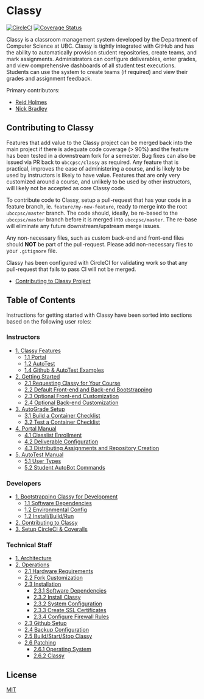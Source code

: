 # Classy

[![CircleCI](https://circleci.com/gh/ubccpsc/classy.svg?style=svg)](https://circleci.com/gh/ubccpsc/classy)
[![Coverage Status](https://coveralls.io/repos/github/ubccpsc/classy/badge.svg?branch=master&service=github)](https://coveralls.io/github/ubccpsc/classy?branch=master)

Classy is a classroom management system developed by the Department of Computer Science at UBC. Classy is tightly integrated with GitHub and has the ability to automatically provision student repositories, create teams, and mark assignments. Administrators can configure deliverables, enter grades, and view comprehensive dashboards of all student test executions. Students can use the system to create teams (if required) and view their grades and assignment feedback.

Primary contributors:

* [Reid Holmes](https://www.cs.ubc.ca/~rtholmes/)
* [Nick Bradley](https://nickbradley.github.io/)

## Contributing to Classy

Features that add value to the Classy project can be merged back into the main project if there is adequate code coverage (> 90%) and the feature has been tested in a downstream fork for a semester. Bug fixes can also be issued via PR back to `ubccpsc/classy` as required. Any feature that is practical, improves the ease of administering a course, and is likely to be used by instructors is likely to have value. Features that are only very customized around a course, and unlikely to be used by other instructors, will likely not be accepted as core Classy code.

To contribute code to Classy, setup a pull-request that has your code in a feature branch, ie. `feature/my-new-feature`, ready to merge into the root `ubccpsc/master` branch. The code should, ideally, be re-based to the `ubccpsc/master` branch before it is merged into `ubccpsc/master`. The re-base will eliminate any future downstream/upstream merge issues.

Any non-necessary files, such as custom back-end and front-end files should **NOT** be part of the pull-request. Please add non-necessary files to your `.gitignore` file.

Classy has been configured with CircleCI for validating work so that any pull-request that fails to pass CI will not be merged.

<!-- TOC depthfrom:2 -->

- [Contributing to Classy Project](/docs/developer/contributing.md)

<!-- /TOC -->

## Table of Contents

Instructions for getting started with Classy have been sorted into sections based on the following user roles:

### Instructors

<!-- TOC depthfrom:2 -->

- [1. Classy Features](/docs/instructor/features.md#overview)
    - [1.1 Portal](/docs/instructor/features.md#portal)
    - [1.2 AutoTest](/docs/instructor/features.md#autotest)
    - [1.4 Github & AutoTest Examples](/docs/instructor/features.md#github-and-autotest-examples)
- [2. Getting Started](/docs/instructor/gettingstarted.md#overview)
    - [2.1 Requesting Classy for Your Course](/docs/instructor/gettingstarted.md#requesting-classy-for-your-course)
    - [2.2 Default Front-end and Back-end Bootstrapping](/docs/instructor/gettingstarted.md#quick-front-end-and-back-end-bootstrapping)
    - [2.3 Optional Front-end Customization](/docs/instructor/gettingstarted.md#front-end-setup)
    - [2.4 Optional Back-end Customization](/docs/instructor/gettingstarted.md#back-end-setup)
- [3. AutoGrade Setup](/docs/instructor/autograde.md#overview)
    - [3.1 Build a Container Checklist](/docs/instructor/autograde.md#build-a-container-checklist)
    - [3.2 Test a Container Checklist](/docs/instructor/autograde.md#test-a-container-checklist)
- [4. Portal Manual](/docs/instructor/portal.md#overview)
    - [4.1 Classlist Enrollment](/docs/instructor/portal.md#classlist-enrollment)
    - [4.2 Deliverable Configuration](/docs/instructors/portal.md#deliverable-configuration)
    - [4.3 Distributing Assignments and Repository Creation](/docs/instructor/portal.md#distributing-assignments-and-repository-creation)
- [5. AutoTest Manual](/docs/instructor/autotest.md#overview)
    - [5.1 User Types](/docs/instructor/autotest.md#user-types)
    - [5.2 Student AutoBot Commands](/docs/instructor/autotest.md#student-autobot-commands)
  
<!-- /TOC -->

### Developers

<!-- TOC depthfrom:2 -->

- [1. Bootstrapping Classy for Development](/docs/developer/bootstrap.md)
  - [1.1 Software Dependencies](/docs/developer/bootstrap.md#software-dependencies)
  - [1.2 Environmental Config](/docs/developer/bootstrap.md#environmental-config)
  - [1.2 Install/Build/Run](/docs/developer/bootstrap.md#install-build-run)
- [2. Contributing to Classy](#contributing-to-classy)
- [3. Setup CircleCI & Coveralls](/docs/developer/continuousintegration.md)

<!-- /TOC -->

### Technical Staff

<!-- TOC depthfrom:2 -->

- [1. Architecture](/docs/tech-staff/architecture.md)
- [2. Operations](/docs/tech-staff/operations.md)
    - [2.1 Hardware Requirements](/docs/tech-staff/hardware.md)
    - [2.2 Fork Customization](/docs/tech-staff/forkcustomization.md)
    - [2.3 Installation](/docs/tech-staff/install.md)
        - [2.3.1 Software Dependencies](/docs/tech-staff/install.md#software-dependencies)
        - [2.3.2 Install Classy](/docs/tech-staff/install.md#install-classy)
        - [2.3.2 System Configuration](/docs/tech-staff/install.md#create-user-group)
        - [2.3.3 Create SSL Certificates](/docs/tech-staff/install.md#create-ssl-certificates)
        - [2.3.4 Configure Firewall Rules](/docs/tech-staff/install.md#create-firewall-rules)
    - [2.3 Github Setup](/docs/tech-staff/githubsetup.md)
    - [2.4 Backup Configuration](/docs/tech-staff/backups.md)
    - [2.5 Build/Start/Stop Classy](/docs/tech-staff/operatingclassy.md)
    - [2.6 Patching](/docs/tech-staff/updates.md)
      - [2.6.1 Operating System](/docs/tech-staff/updates.md#operating-system)
      - [2.6.2 Classy](/docs/tech-staff/updates.md#classy)

<!-- /TOC -->

## License

[MIT](LICENSE)
